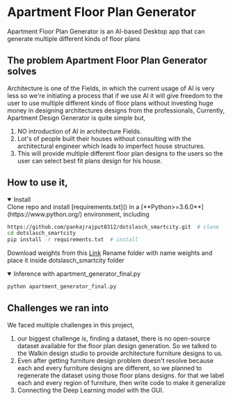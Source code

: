 # Apartment Floor Plan Generator
Apartment Floor Plan Generator is an AI-based Desktop app that can generate multiple different kinds of floor plans



## The problem Apartment Floor Plan Generator solves
Architecture is one of the Fields, in which the current usage of AI is very less so we're initiating a process that if we use AI it will give freedom to the user to use multiple different kinds of floor plans without investing huge money in designing architectures designs from the professionals,
Currently, Apartment Design Generator is quite simple but,
1) NO introduction of AI in architecture Fields.
2) Lot's of people built their houses without consulting with the architectural engineer which leads to imperfect house structures.
3) This will provide multiple different floor plan designs to the users so the user can select best fit plans design for his house.

## How to use it,
<details open>
<summary>Install</summary>
Clone repo and install [requirements.txt]() in a
[**Python>=3.6.0**](https://www.python.org/) environment, including

```bash
https://github.com/pankajrajput0312/dotslasch_smartcity.git  # clone
cd dotslasch_smartcity
pip install -r requirements.txt  # install
```

Download weights from this [Link](https://drive.google.com/drive/folders/1ruDtsEx0feTdFYE2BtSxVGSWshppkX8G?usp=sharing)
Rename folder with name weights and place it inside dotslasch_smartcity folder
</details>
<details open>
<summary>Inference with apartment_generator_final.py</summary>

```bash
python apartment_generator_final.py
```
</details>

## Challenges we ran into
We faced multiple challenges in this project,
1) our biggest challenge is, finding a dataset, there is no open-source dataset available for the floor plan design generation.
So we talked to the Walkin design studio to provide architecture furniture designs to us.
2) Even after getting furniture design problem doesn't resolve because each and every furniture designs are different, so we planned to regenerate the dataset using those floor plans designs. for that we label each and every region of furniture, then write code to make it generalize
3) Connecting the Deep Learning model with the GUI.

